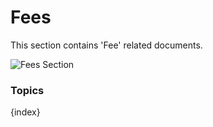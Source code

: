 # Fees

This section contains 'Fee' related documents.

<img class="screenshot" alt="Fees Section" src="/docs/assets/img/schools/fees/fees-section.png">

### Topics

{index}